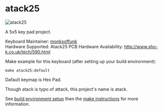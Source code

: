 # atack25

![atack25](https://user-images.githubusercontent.com/16618674/43503737-7c9b156c-959b-11e8-9026-4cf4fa4ca473.JPG)

A 5x5 key pad project.

Keyboard Maintainer: [monksoffunk](https://github.com/monksoffunk)  
Hardware Supported: Atack25 PCB 
Hardware Availability: http://www.sho-k.co.uk/tech/590.html

Make example for this keyboard (after setting up your build environment):

    make atack25:default

Dafault keymap is Hex Pad.

Though atack is typo of attack, this project's name is atack.

See [build environment setup](https://docs.qmk.fm/build_environment_setup.html) then the [make instructions](https://docs.qmk.fm/make_instructions.html) for more information.
